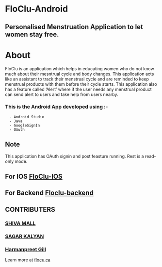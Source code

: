# FloClu-Android

## Personalised Menstruation Application to let women stay free.

# About
FloClu is an application which helps in educating women who do not know
much about their mesntrual cycle and body changes. This application acts
like an assistant to track their menstrual cycle and are reminded to keep
menstrual products with them before their cycle starts. This application
also has a feature called ‘Alert’ where if the user needs any menstrual
product can send alert to users and take help from users nearby. 

###  This is the Android App developed using :-
      - Android Studio
      - Java
      - GoogleSignIn
      - OAuth
      
## Note
   This application has OAuth signin and  post feasture running. Rest is a read-only mode.
   
## For IOS [FloClu-IOS](https://github.com/AshishProjects/FloClu-IOS)
## For Backend [Floclu-backend](https://github.com/AshishProjects/FloClu-Backend)
   
   
   
## CONTRIBUTERS
### [SHIVA MALL](https://github.com/Shivamall)
### [SAGAR KALYAN](https://github.com/sagarkalyan)
### [Harmanpreet Gill](https://github.com/iamharmangill)


Learn more at [flocu.ca](https://floclu.ca)

